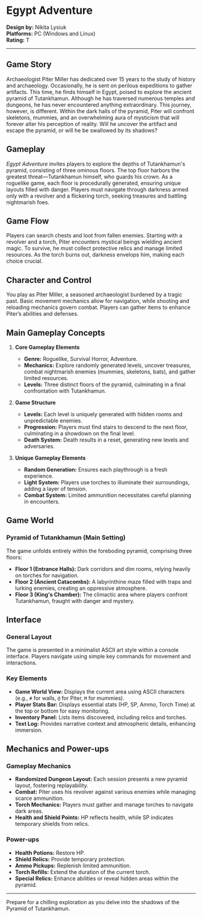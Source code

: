 # Egypt Adventure
**Design by:** Nikita Lysiuk  
**Platforms:** PC (Windows and Linux)  
**Rating:** T

---

## Game Story
Archaeologist Piter Miller has dedicated over 15 years to the study of history and archaeology. Occasionally, he is sent on perilous expeditions to gather artifacts. This time, he finds himself in Egypt, poised to explore the ancient pyramid of Tutankhamun. Although he has traversed numerous temples and dungeons, he has never encountered anything extraordinary. This journey, however, is different. Within the dark halls of the pyramid, Piter will confront skeletons, mummies, and an overwhelming aura of mysticism that will forever alter his perception of reality. Will he uncover the artifact and escape the pyramid, or will he be swallowed by its shadows?

## Gameplay
*Egypt Adventure* invites players to explore the depths of Tutankhamun's pyramid, consisting of three ominous floors. The top floor harbors the greatest threat—Tutankhamun himself, who guards his crown. As a roguelike game, each floor is procedurally generated, ensuring unique layouts filled with danger. Players must navigate through darkness armed only with a revolver and a flickering torch, seeking treasures and battling nightmarish foes.

## Game Flow
Players can search chests and loot from fallen enemies. Starting with a revolver and a torch, Piter encounters mystical beings wielding ancient magic. To survive, he must collect protective relics and manage limited resources. As the torch burns out, darkness envelops him, making each choice crucial.

## Character and Control
You play as Piter Miller, a seasoned archaeologist burdened by a tragic past. Basic movement mechanics allow for navigation, while shooting and reloading mechanics govern combat. Players can gather items to enhance Piter’s abilities and defenses.

## Main Gameplay Concepts
1. **Core Gameplay Elements**
   - **Genre:** Roguelike, Survival Horror, Adventure.
   - **Mechanics:** Explore randomly generated levels, uncover treasures, combat nightmarish enemies (mummies, skeletons, bats), and gather limited resources.
   - **Levels:** Three distinct floors of the pyramid, culminating in a final confrontation with Tutankhamun.

2. **Game Structure**
   - **Levels:** Each level is uniquely generated with hidden rooms and unpredictable enemies.
   - **Progression:** Players must find stairs to descend to the next floor, culminating in a showdown on the final level.
   - **Death System:** Death results in a reset, generating new levels and adversaries.

3. **Unique Gameplay Elements**
   - **Random Generation:** Ensures each playthrough is a fresh experience.
   - **Light System:** Players use torches to illuminate their surroundings, adding a layer of tension.
   - **Combat System:** Limited ammunition necessitates careful planning in encounters.

## Game World
### Pyramid of Tutankhamun (Main Setting)
The game unfolds entirely within the foreboding pyramid, comprising three floors:

- **Floor 1 (Entrance Halls):** Dark corridors and dim rooms, relying heavily on torches for navigation.
- **Floor 2 (Ancient Catacombs):** A labyrinthine maze filled with traps and lurking enemies, creating an oppressive atmosphere.
- **Floor 3 (King's Chamber):** The climactic area where players confront Tutankhamun, fraught with danger and mystery.

## Interface
### General Layout
The game is presented in a minimalist ASCII art style within a console interface. Players navigate using simple key commands for movement and interactions.

### Key Elements
- **Game World View:** Displays the current area using ASCII characters (e.g., `#` for walls, `@` for Piter, `M` for mummies).
- **Player Stats Bar:** Displays essential stats (HP, SP, Ammo, Torch Time) at the top or bottom for easy monitoring.
- **Inventory Panel:** Lists items discovered, including relics and torches.
- **Text Log:** Provides narrative context and atmospheric details, enhancing immersion.

## Mechanics and Power-ups
### Gameplay Mechanics
- **Randomized Dungeon Layout:** Each session presents a new pyramid layout, fostering replayability.
- **Combat:** Piter uses his revolver against various enemies while managing scarce ammunition.
- **Torch Mechanics:** Players must gather and manage torches to navigate dark areas.
- **Health and Shield Points:** HP reflects health, while SP indicates temporary shields from relics.

### Power-ups
- **Health Potions:** Restore HP.
- **Shield Relics:** Provide temporary protection.
- **Ammo Pickups:** Replenish limited ammunition.
- **Torch Refills:** Extend the duration of the current torch.
- **Special Relics:** Enhance abilities or reveal hidden areas within the pyramid.

---

Prepare for a chilling exploration as you delve into the shadows of the Pyramid of Tutankhamun.